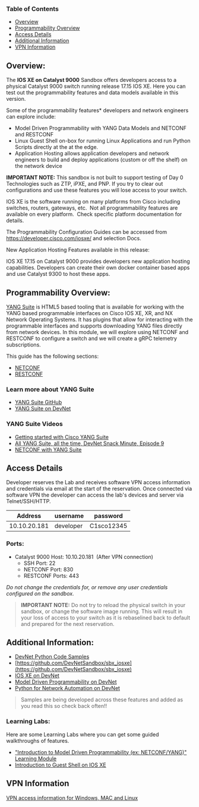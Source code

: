 ### Table of Contents
- [Overview](#overview)
- [Programmability Overview](#programmability-overview)
- [Access Details](#access-details)
- [Additional Information](#additional-information)
- [VPN Information](#vpn-information)



## Overview:

The **IOS XE on Catalyst 9000** Sandbox offers developers access to a physical Catalyst 9000 switch running release 17.15 IOS XE.  Here you can test out the programmability features and data models available in this version. 


Some of the programmability features* developers and network engineers can explore include:  

*   Model Driven Programmability with YANG Data Models and NETCONF and RESTCONF
*   Linux Guest Shell on-box for running Linux Applications and run Python Scripts directly at the at the edge.
*   Application Hosting allows application developers and network engineers to build and deploy applications (custom or off the shelf) on the network device

**IMPORTANT NOTE:** This sandbox is not built to support testing of Day 0 Technologies such as ZTP, iPXE, and PNP.  If you try to clear out configurations and use these features you will lose access to your switch.  

IOS XE is the software running on many platforms from Cisco including switches, routers, gateways, etc.  Not all programmability features are available on every platform.  Check specific platform documentation for details.

The Programmability Configuration Guides can be accessed from https://developer.cisco.com/iosxe/ and selection Docs.


New Application Hosting Features available in this release:  

IOS XE 17.15 on Catalyst 9000 provides developers new application hosting capabilities. Developers can create their own docker container based apps and use Catalyst 9300 to host these apps.

## Programmability Overview:
[YANG Suite](https://github.com/CiscoDevNet/yangsuite) is HTML5 based tooling that is available for working with the YANG based programmable interfaces on Cisco IOS XE, XR, and NX Network Operating Systems. It has plugins that allow for interacting with the programmable interfaces and supports downloading YANG files directly from network devices. In this module, we will explore using NETCONF and RESTCONF to configure a switch and we will create a gRPC telemetry subscriptions.

This guide has the following sections:
- [NETCONF](https://github.com/CiscoDevNet/yangsuite/blob/main/examples/NETCONF.md)
- [RESTCONF](https://github.com/CiscoDevNet/yangsuite/blob/main/examples/RESTCONF.md)

### Learn more about YANG Suite
- [YANG Suite GitHub](https://github.com/CiscoDevNet/yangsuite)
- [YANG Suite on DevNet](https://developer.cisco.com/yangsuite/)

### YANG Suite Videos
- [Getting started with Cisco YANG Suite](https://youtu.be/smrhjL5Ayz0)
- [All YANG Suite, all the time, DevNet Snack Minute, Episode 9](https://www.youtube.com/watch?v=3zmNDfn8b38)
- [NETCONF with YANG Suite](https://www.youtube.com/watch?v=dTun33611JA)


## Access Details
Developer reserves the Lab and receives software VPN access information and credentials via email at the start of the reservation. Once connected via software VPN the developer can access the lab's devices and server via Telnet/SSH/HTTP.

| Address | username | password  |
| --- | --- | ---  |
| 10.10.20.181 | developer | C1sco12345 |

### Ports:

* Catalyst 9000 Host: 10.10.20.181  (After VPN connection)  
	* SSH Port: 22  
	* NETCONF Port: 830  
	* RESTCONF Ports: 443  

*Do not change the credentials for, or remove any user credentials configured on the sandbox.*

> **IMPORTANT NOTE:** Do not try to reload the physical switch in your sandbox, or change the software image running.  This will result in your loss of access to your switch as it is rebaselined back to default and prepared for the next reservation.

## Additional Information:

* [DevNet Python Code Samples](https://github.com/CiscoDevNet/python_code_samples_network)  
* [https://github.com/DevNetSandbox/sbx_iosxe](https://github.com/DevNetSandbox/sbx_iosxe)  
*   [IOS XE on DevNet](https://developer.cisco.com/site/ios-xe/)
*   [Model Driven Programmability on DevNet](https://developer.cisco.com/site/standard-network-devices/)
*   [Python for Network Automation on DevNet](https://developer.cisco.com/site/python/)

> Samples are being developed across these features and added as you read this so check back often!!  


### Learning Labs:
Here are some Learning Labs where you can get some guided walkthroughs of features.  

* ["Introduction to Model Driven Programmability (ex: NETCONF/YANG)" Learning Module](https://learninglabs.cisco.com/modules/intro-device-level-interfaces)
* [Introduction to Guest Shell on IOS XE](https://learninglabs.cisco.com/modules/net_app_hosting)


## VPN Information

[VPN access information for Windows, MAC and Linux](https://developer.cisco.com/docs/sandbox/#!getting-started/sandbox-vpn-info)